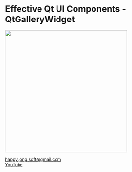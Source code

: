 # Effective Qt UI Components - QtGalleryWidget

<img src="https://github.com/happyjongsoft/QT_UI_COMPONENTS/blob/master/07_QtGalleryWidget/QtGalleryWidget.gif?raw=true" width="400"/>

[happy.jong.soft@gmail.com](mailto:happy.jong.soft@gmail.com) \
[YouTube](https://www.youtube.com/channel/UCzcpR2jPKBYXvKFp6kBMdGA)